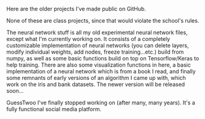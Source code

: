 Here are the older projects I've made public on GitHub.

None of these are class projects, since that would violate the school's rules.

The neural network stuff is all my old experimental neural network files, except what I'm currently working on. It consists of a completely customizable implementation of neural networks (you can delete layers, modify individual weights, add nodes, freeze training...etc.) build from numpy, as well as some basic functions build on top on Tensorflow/Keras to help training. There are also some visualization functions in here, a basic implementation of a neural network which is from a book I read, and finally some remnants of early versions of an algorithm I came up with, which work on the iris and bank datasets. The newer version will be released soon...

GuessTwoo I've finally stopped working on (after many, many years). It's a fully functional social media platform.
